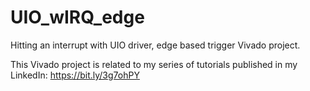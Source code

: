 # UIO_wIRQ_edge
Hitting an interrupt with UIO driver, edge based trigger Vivado project.

This Vivado project is related to my series of tutorials published in my LinkedIn:
https://bit.ly/3g7ohPY
